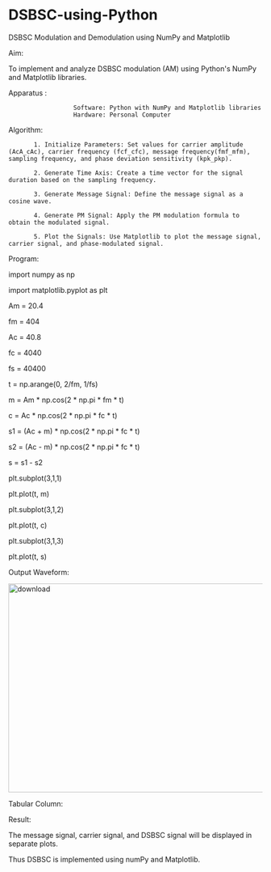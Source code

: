 # DSBSC-using-Python

DSBSC Modulation and Demodulation using NumPy and Matplotlib

Aim:

To implement and analyze DSBSC modulation (AM) using Python's NumPy and Matplotlib libraries.

Apparatus :

                      Software: Python with NumPy and Matplotlib libraries
                      Hardware: Personal Computer

Algorithm:

           1. Initialize Parameters: Set values for carrier amplitude (AcA_cAc), carrier frequency (fcf_cfc), message frequency(fmf_mfm), sampling frequency, and phase deviation sensitivity (kpk_pkp).

           2. Generate Time Axis: Create a time vector for the signal duration based on the sampling frequency.

           3. Generate Message Signal: Define the message signal as a cosine wave.

           4. Generate PM Signal: Apply the PM modulation formula to obtain the modulated signal.

           5. Plot the Signals: Use Matplotlib to plot the message signal, carrier signal, and phase-modulated signal.

Program:

import numpy as np

import matplotlib.pyplot as plt

Am = 20.4

fm = 404

Ac = 40.8

fc = 4040

fs = 40400

t = np.arange(0, 2/fm, 1/fs)

m = Am * np.cos(2 * np.pi * fm * t)

c = Ac * np.cos(2 * np.pi * fc * t)

s1 = (Ac + m) * np.cos(2 * np.pi * fc * t)

s2 = (Ac - m) * np.cos(2 * np.pi * fc * t)

s = s1 - s2

plt.subplot(3,1,1)

plt.plot(t, m)

plt.subplot(3,1,2)

plt.plot(t, c)

plt.subplot(3,1,3)

plt.plot(t, s)

Output Waveform:

<img width="558" height="413" alt="download" src="https://github.com/user-attachments/assets/49a5909a-9267-4577-afc6-cc47edf0ee5a" />


Tabular Column:



Result:

The message signal, carrier signal, and DSBSC signal will be displayed in separate plots.

Thus DSBSC is implemented using numPy and Matplotlib.
